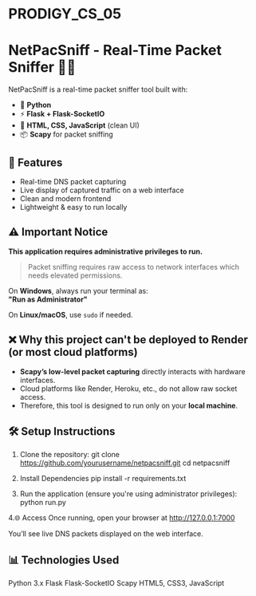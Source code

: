 # PRODIGY_CS_05
# NetPacSniff - Real-Time Packet Sniffer 🕵️‍♂️

NetPacSniff is a real-time packet sniffer tool built with:

- 🐍 **Python**
- ⚡ **Flask + Flask-SocketIO**
- 🎨 **HTML, CSS, JavaScript** (clean UI)
- 📦 **Scapy** for packet sniffing


## 🚀 Features

- Real-time DNS packet capturing  
- Live display of captured traffic on a web interface  
- Clean and modern frontend  
- Lightweight & easy to run locally


## ⚠ Important Notice

**This application requires administrative privileges to run.**

> Packet sniffing requires raw access to network interfaces which needs elevated permissions.

On **Windows**, always run your terminal as:  
**"Run as Administrator"**

On **Linux/macOS**, use `sudo` if needed.

## ❌ Why this project can't be deployed to Render (or most cloud platforms)

- **Scapy’s low-level packet capturing** directly interacts with hardware interfaces.
- Cloud platforms like Render, Heroku, etc., do not allow raw socket access.
- Therefore, this tool is designed to run only on your **local machine**.

## 🛠 Setup Instructions

1. Clone the repository:
git clone https://github.com/yourusername/netpacsniff.git
cd netpacsniff

2. Install Dependencies
pip install -r requirements.txt

3. Run the application (ensure you're using administrator privileges):
python run.py

4.🌐 Access
Once running, open your browser at
http://127.0.0.1:7000

You’ll see live DNS packets displayed on the web interface.


## 📊 Technologies Used
Python 3.x
Flask
Flask-SocketIO
Scapy
HTML5, CSS3, JavaScript


